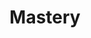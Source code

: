 ---
title: Mastery
link: https://www.instagram.com/p/Blam9q5n7eZ/
image: "/img/posts/mastery.jpg"
type: instagram
sequence: "2"
---